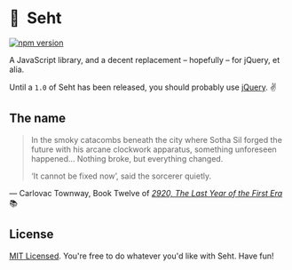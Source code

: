 # &#x1F916;&nbsp;&nbsp;Seht

[![npm version](https://badge.fury.io/js/seht.svg)](https://badge.fury.io/js/seht)

A JavaScript library, and a decent replacement – hopefully – for jQuery, et alia.

Until a `1.0` of Seht has been released, you should probably use [jQuery](//github.com/jquery/jquery). :v:

## The name

> In the smoky catacombs beneath the city where Sotha Sil forged the future with his arcane clockwork apparatus, something unforeseen happened&hellip; Nothing broke, but everything changed.
>
> &lsquo;It cannot be fixed now&rsquo;, said the sorcerer quietly.

&mdash; Carlovac Townway, Book Twelve of _[2920, The Last Year of the First Era](http://en.uesp.net/wiki/Lore:2920,_Evening_Star_%28v12%29)_ :books:

## License

[MIT Licensed](LICENSE). You're free to do whatever you'd like with Seht. Have fun!
